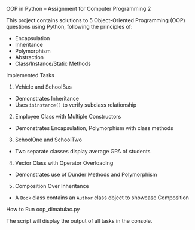 OOP in Python – Assignment for Computer Programming 2

This project contains solutions to 5 Object-Oriented Programming (OOP) questions using Python, following the principles of:

- Encapsulation
- Inheritance
- Polymorphism
- Abstraction
- Class/Instance/Static Methods

Implemented Tasks

1. Vehicle and SchoolBus
- Demonstrates Inheritance
- Uses `isinstance()` to verify subclass relationship

2. Employee Class with Multiple Constructors
- Demonstrates Encapsulation, Polymorphism with class methods

3. SchoolOne and SchoolTwo
- Two separate classes display average GPA of students

4. Vector Class with Operator Overloading
- Demonstrates use of Dunder Methods and Polymorphism

5. Composition Over Inheritance
- A `Book` class contains an `Author` class object to showcase Composition

How to Run
oop_dimatulac.py

The script will display the output of all tasks in the console.
